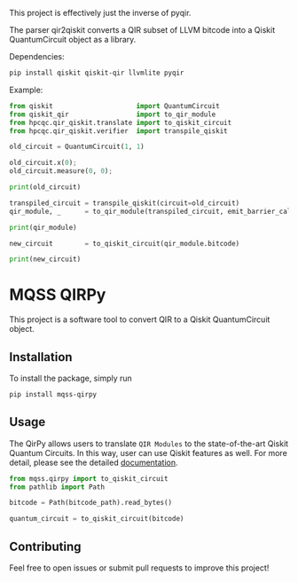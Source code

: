 This project is effectively just the inverse of pyqir.

The parser qir2qiskit converts a QIR subset of LLVM bitcode into a Qiskit QuantumCircuit object as a library.

Dependencies:
```bash
pip install qiskit qiskit-qir llvmlite pyqir
```

Example:
```python
from qiskit                     import QuantumCircuit
from qiskit_qir                 import to_qir_module
from hpcqc.qir_qiskit.translate import to_qiskit_circuit
from hpcqc.qir_qiskit.verifier  import transpile_qiskit

old_circuit = QuantumCircuit(1, 1)

old_circuit.x(0);
old_circuit.measure(0, 0);

print(old_circuit)

transpiled_circuit = transpile_qiskit(circuit=old_circuit)
qir_module, _      = to_qir_module(transpiled_circuit, emit_barrier_calls = True)

print(qir_module)

new_circuit        = to_qiskit_circuit(qir_module.bitcode)

print(new_circuit)
```


# MQSS QIRPy

This project is a software tool to convert QIR to a Qiskit QuantumCircuit object.

## Installation

To install the package, simply run

```bash
pip install mqss-qirpy
```

## Usage
The QirPy allows users to translate `QIR Modules` to the state-of-the-art Qiskit Quantum Circuits. In this way, user can use Qiskit features as well.
For more detail, please see the detailed [documentation](https://munich-quantum-software-stack.github.io/MQSS-Interfaces/qir-qiskit/index.html).

```python
from mqss.qirpy import to_qiskit_circuit
from pathlib import Path

bitcode = Path(bitcode_path).read_bytes()

quantum_circuit = to_qiskit_circuit(bitcode)
```


## Contributing

Feel free to open issues or submit pull requests to improve this project!
